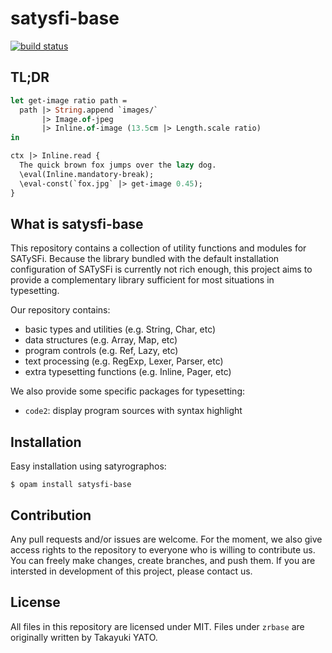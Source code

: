 # satysfi-base

[![build status](https://github.com/nyuichi/satysfi-base/workflows/CI/badge.svg)](https://github.com/nyuichi/satysfi-base/actions?query=workflow%3ACI)

## TL;DR

```ocaml
let get-image ratio path =
  path |> String.append `images/`
       |> Image.of-jpeg
       |> Inline.of-image (13.5cm |> Length.scale ratio)
in

ctx |> Inline.read {
  The quick brown fox jumps over the lazy dog.
  \eval(Inline.mandatory-break);
  \eval-const(`fox.jpg` |> get-image 0.45);
}
```

## What is satysfi-base

This repository contains a collection of utility functions and modules for SATySFi.
Because the library bundled with the default installation configuration of SATySFi is currently not rich enough, this project aims to provide a complementary library sufficient for most situations in typesetting.

Our repository contains:

- basic types and utilities (e.g. String, Char, etc)
- data structures (e.g. Array, Map, etc)
- program controls (e.g. Ref, Lazy, etc)
- text processing (e.g. RegExp, Lexer, Parser, etc)
- extra typesetting functions (e.g. Inline, Pager, etc)

We also provide some specific packages for typesetting:

- `code2`: display program sources with syntax highlight

## Installation

Easy installation using satyrographos:

```console
$ opam install satysfi-base
```

## Contribution

Any pull requests and/or issues are welcome.
For the moment, we also give access rights to the repository to everyone who is willing to contribute us.
You can freely make changes, create branches, and push them.
If you are intersted in development of this project, please contact us.

## License

All files in this repository are licensed under MIT.
Files under `zrbase` are originally written by Takayuki YATO.
